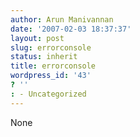 ```yaml
---
author: Arun Manivannan
date: '2007-02-03 18:37:37'
layout: post
slug: errorconsole
status: inherit
title: errorconsole
wordpress_id: '43'
? ''
: - Uncategorized
---
```


None

